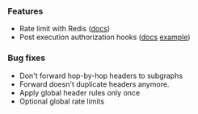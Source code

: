 ### Features

- Rate limit with Redis ([docs](https://grafbase.com/docs/self-hosted-gateway/rate-limiting#using-redis-for-rate-limiting))
- Post execution authorization hooks ([docs](https://grafbase.com/docs/self-hosted-gateway/hooks#authorization) [example](https://github.com/grafbase/grafbase/tree/main/examples/gateway-hooks))

### Bug fixes

- Don't forward hop-by-hop headers to subgraphs
- Forward doesn't duplicate headers anymore.
- Apply global header rules only once
- Optional global rate limits
